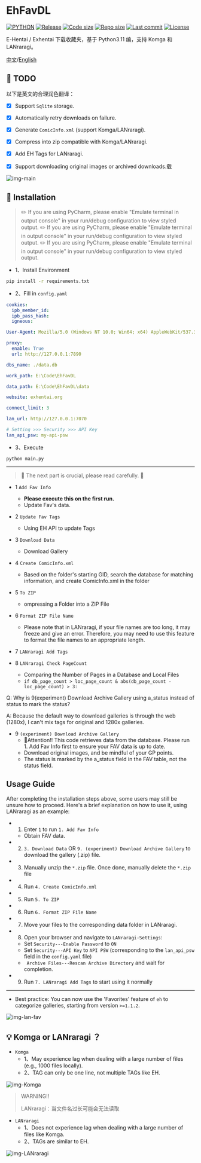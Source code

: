 # EhFavDL

[![PYTHON](https://img.shields.io/badge/Python-3.9-orange.svg)](https://www.python.org/)
[![Release](https://img.shields.io/github/v/release/eezd/EhFavDL)](https://github.com/eezd/EhFavDL/releases)
[![Code size](https://img.shields.io/github/languages/code-size/eezd/EhFavDL?color=blueviolet)](https://github.com/eezd/EhFavDL)
[![Repo size](https://img.shields.io/github/repo-size/eezd/EhFavDL?color=eb56fd)](https://github.com/eezd/EhFavDL)
[![Last commit](https://img.shields.io/github/last-commit/eezd/EhFavDL/main)](https://github.com/eezd/EhFavDL/commits/main)
[![License](https://img.shields.io/badge/license-MIT-yellowgreen.svg)](LICENSE)

E-Hentai / Exhentai 下载收藏夹，基于 Python3.11 编，支持 Komga 和 LANraragi。

[中文](README.md)/[English](README-EN.md)



## 📌 TODO

以下是英文的合理润色翻译：

- [x] Support `Sqlite` storage.
- [x] Automatically retry downloads on failure.
- [x] Generate `ComicInfo.xml` (support Komga/LANraragi).
- [x] Compress into zip compatible with Komga/LANraragi.
- [x] Add EH Tags for LANraragi.
- [x] Support downloading original images or archived downloads.载



![img-main](img-main.png)



## 🔨 Installation

> ✏️ If you are using PyCharm, please enable "Emulate terminal in output console" in your run/debug configuration to view styled output.
> ✏️ If you are using PyCharm, please enable "Emulate terminal in output console" in your run/debug configuration to view styled output.
> ✏️ If you are using PyCharm, please enable "Emulate terminal in output console" in your run/debug configuration to view styled output.



- 1、Install Environment

```bash
pip install -r requirements.txt
```



- 2、Fill in `config.yaml`

```yaml
cookies:
  ipb_member_id: 
  ipb_pass_hash: 
  igneous: 

User-Agent: Mozilla/5.0 (Windows NT 10.0; Win64; x64) AppleWebKit/537.36 (KHTML, like Gecko) Chrome/112.0.0.0 Safari/537.36

proxy:
  enable: True
  url: http://127.0.0.1:7890

dbs_name: ./data.db

work_path: E:\Code\EhFavDL

data_path: E:\Code\EhFavDL\data

website: exhentai.org

connect_limit: 3

lan_url: http://127.0.0.1:7070

# Setting >>> Security >>> API Key
lan_api_psw: my-api-psw
```



- 3、Execute

```shell
python main.py
```



****



> 🔧 The next part is crucial, please read carefully. 🔧

- 1 `Add Fav Info`
    - **Please execute this on the first run.**
    - Update Fav's data.

- 2 `Update Fav Tags`
    - Using EH API to update Tags

- 3 `Download Data`
    - Download Gallery

- 4 `Create ComicInfo.xml`
    - Based on the folder's starting GID, search the database for matching information, and create ComicInfo.xml in the folder

- 5 `To ZIP`
    - ompressing a Folder into a ZIP File

- 6 `Format ZIP File Name`
    - Please note that in LANraragi, if your file names are too long, it may freeze and give an error. Therefore, you may need to use this feature to format the file names to an appropriate length.

- 7 `LANraragi Add Tags`

- 8 `LANraragi Check PageCount`
    - Comparing the Number of Pages in a Database and Local Files
    - `if db_page_count > loc_page_count & abs(db_page_count - loc_page_count) > 3:`

Q: Why is 9(experiment) Download Archive Gallery using a_status instead of status to mark the status?

A: Because the default way to download galleries is through the web (1280x), I can't mix tags for original and 1280x galleries.

- 9 `(experiment) Download Archive Gallery`
    - 🏁Attention!! This code retrieves data from the database. Please run 1. Add Fav Info first to ensure your FAV data is up to date.
    - Download original images, and be mindful of your GP points.
    - The status is marked by the a_status field in the FAV table, not the status field.



## Usage Guide

After completing the installation steps above, some users may still be unsure how to proceed. Here's a brief explanation on how to use it, using LANraragi as an example:

- 1) Enter `1` to run `1. Add Fav Info`
  - Obtain FAV data.
- 2) `3. Download Data` OR `9. (experiment) Download Archive Gallery` to download the gallery (.zip) file.
- 3) Manually unzip the `*.zip` file. Once done, manually delete the `*.zip` file
- 4) Run `4. Create ComicInfo.xml`
- 5) Run `5. To ZIP`
- 6) Run `6. Format ZIP File Name`
- 7) Move your files to the corresponding data folder in LANraragi.
- 8) Open your browser and navigate to `LANraragi-Settings`:
    - Set `Security---Enable Password` to `ON`
    - Set `Security---API Key` to `API PSW` (corresponding to the `lan_api_psw` field in the `config.yaml` file)
    - ` Archive Files---Rescan Archive Directory` and wait for completion.
- 9) Run `7. LANraragi Add Tags` to start using it normally



****



- Best practice: You can now use the 'Favorites' feature of `eh` to categorize galleries, starting from version `>=1.1.2`.

![img-lan-fav](img-lan-fav.png)



## 💡 Komga or LANraragi ？

- `Komga`
    - 1、May experience lag when dealing with a large number of files (e.g., 1000 files locally).
    - 2、TAG can only be one line, not multiple TAGs like EH.

![img-Komga](img-Komga.png)

> WARNING!!
>
> LANraragi：当文件名过长可能会无法读取

- `LANraragi`
    - 1、Does not experience lag when dealing with a large number of files like Komga.
    - 2、TAGs are similar to EH.

![img-LANraragi](img-LANraragi.png)
